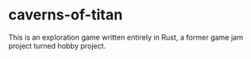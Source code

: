 # caverns-of-titan
This is an exploration game written entirely in Rust, a former game jam project turned hobby project.
